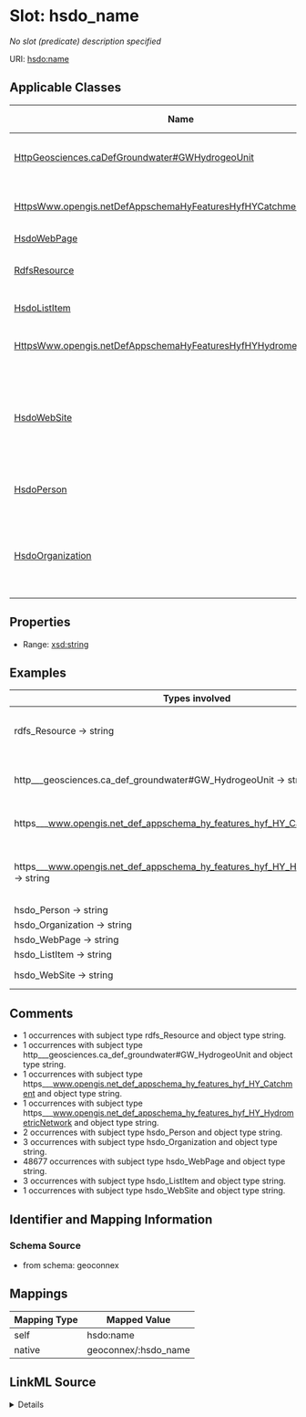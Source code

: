 

# Slot: hsdo_name


_No slot (predicate) description specified_





URI: [hsdo:name](http://schema.org/name)



<!-- no inheritance hierarchy -->





## Applicable Classes

| Name | Description | Modifies Slot |
| --- | --- | --- |
| [HttpGeosciences.caDefGroundwater#GWHydrogeoUnit](../classes/HttpGeosciences.caDefGroundwater#GWHydrogeoUnit.md) | No class (type) description specified |  no  |
| [HttpsWww.opengis.netDefAppschemaHyFeaturesHyfHYCatchment](../classes/HttpsWww.opengis.netDefAppschemaHyFeaturesHyfHYCatchment.md) | No class (type) description specified |  no  |
| [HsdoWebPage](../classes/HsdoWebPage.md) | A web page |  no  |
| [RdfsResource](../classes/RdfsResource.md) | No class (type) description specified |  no  |
| [HsdoListItem](../classes/HsdoListItem.md) | An list item, e |  no  |
| [HttpsWww.opengis.netDefAppschemaHyFeaturesHyfHYHydrometricNetwork](../classes/HttpsWww.opengis.netDefAppschemaHyFeaturesHyfHYHydrometricNetwork.md) | No class (type) description specified |  no  |
| [HsdoWebSite](../classes/HsdoWebSite.md) | A WebSite is a set of related web pages and other items typically served from... |  no  |
| [HsdoPerson](../classes/HsdoPerson.md) | A person (alive, dead, undead, or fictional) |  no  |
| [HsdoOrganization](../classes/HsdoOrganization.md) | An organization such as a school, NGO, corporation, club, etc |  no  |







## Properties

* Range: [xsd:string](xsd:string)






## Examples

| Types involved | Subject | Predicate | Object |
| --- | --- | --- | --- |
| rdfs_Resource → string | https://geoconnex.ca/id/catchment/02OJ*CA | hsdo:name | Watershed : Little River - Riviere Richelieu |
| http___geosciences.ca_def_groundwater#GW_HydrogeoUnit → string | https://geoconnex.ca/id/hydrogeounits/Richelieu1 | hsdo:name | Hydrogeologic unit : Southern St Lawrence Platform |
| https___www.opengis.net_def_appschema_hy_features_hyf_HY_Catchment → string | https://geoconnex.us/SELFIE/usgs/huc/huc12obs/070900020601 | hsdo:name | Waunakee Marsh-Sixmile Creek |
| https___www.opengis.net_def_appschema_hy_features_hyf_HY_HydrometricNetwork → string | https://geoconnex.us/SELFIE/usgs/hydrometricnetwork/huc12obs/070900020601 | hsdo:name | Waunakee Marsh-Sixmile Creek Monitoring Network |
| hsdo_Person → string | https://gleaner.io/xid/genid/cktr9ekip8ta6ev27pl0 | hsdo:name | Kyle Onda |
| hsdo_Organization → string | https://gleaner.io/xid/genid/cktr9ekip8ta6ev27plg | hsdo:name | Esri |
| hsdo_WebPage → string | https://internetofwater.org/ | hsdo:name | Home |
| hsdo_ListItem → string | https://internetofwater.org/#listItem | hsdo:name | Home |
| hsdo_WebSite → string | https://internetofwater.org/#website | hsdo:name | Internet of Water |


## Comments

* 1 occurrences with subject type rdfs_Resource and object type string.
* 1 occurrences with subject type http___geosciences.ca_def_groundwater#GW_HydrogeoUnit and object type string.
* 1 occurrences with subject type https___www.opengis.net_def_appschema_hy_features_hyf_HY_Catchment and object type string.
* 1 occurrences with subject type https___www.opengis.net_def_appschema_hy_features_hyf_HY_HydrometricNetwork and object type string.
* 2 occurrences with subject type hsdo_Person and object type string.
* 3 occurrences with subject type hsdo_Organization and object type string.
* 48677 occurrences with subject type hsdo_WebPage and object type string.
* 3 occurrences with subject type hsdo_ListItem and object type string.
* 1 occurrences with subject type hsdo_WebSite and object type string.

## Identifier and Mapping Information







### Schema Source


* from schema: geoconnex




## Mappings

| Mapping Type | Mapped Value |
| ---  | ---  |
| self | hsdo:name |
| native | geoconnex/:hsdo_name |




## LinkML Source

<details>
```yaml
name: hsdo_name
description: No slot (predicate) description specified
comments:
- 1 occurrences with subject type rdfs_Resource and object type string.
- 1 occurrences with subject type http___geosciences.ca_def_groundwater#GW_HydrogeoUnit
  and object type string.
- 1 occurrences with subject type https___www.opengis.net_def_appschema_hy_features_hyf_HY_Catchment
  and object type string.
- 1 occurrences with subject type https___www.opengis.net_def_appschema_hy_features_hyf_HY_HydrometricNetwork
  and object type string.
- 2 occurrences with subject type hsdo_Person and object type string.
- 3 occurrences with subject type hsdo_Organization and object type string.
- 48677 occurrences with subject type hsdo_WebPage and object type string.
- 3 occurrences with subject type hsdo_ListItem and object type string.
- 1 occurrences with subject type hsdo_WebSite and object type string.
examples:
- description: rdfs_Resource → string
  object:
    example_object: 'Watershed : Little River - Riviere Richelieu'
    example_predicate: hsdo:name
    example_subject: https://geoconnex.ca/id/catchment/02OJ*CA
- description: http___geosciences.ca_def_groundwater#GW_HydrogeoUnit → string
  object:
    example_object: 'Hydrogeologic unit : Southern St Lawrence Platform'
    example_predicate: hsdo:name
    example_subject: https://geoconnex.ca/id/hydrogeounits/Richelieu1
- description: https___www.opengis.net_def_appschema_hy_features_hyf_HY_Catchment
    → string
  object:
    example_object: Waunakee Marsh-Sixmile Creek
    example_predicate: hsdo:name
    example_subject: https://geoconnex.us/SELFIE/usgs/huc/huc12obs/070900020601
- description: https___www.opengis.net_def_appschema_hy_features_hyf_HY_HydrometricNetwork
    → string
  object:
    example_object: Waunakee Marsh-Sixmile Creek Monitoring Network
    example_predicate: hsdo:name
    example_subject: https://geoconnex.us/SELFIE/usgs/hydrometricnetwork/huc12obs/070900020601
- description: hsdo_Person → string
  object:
    example_object: Kyle Onda
    example_predicate: hsdo:name
    example_subject: https://gleaner.io/xid/genid/cktr9ekip8ta6ev27pl0
- description: hsdo_Organization → string
  object:
    example_object: Esri
    example_predicate: hsdo:name
    example_subject: https://gleaner.io/xid/genid/cktr9ekip8ta6ev27plg
- description: hsdo_WebPage → string
  object:
    example_object: Home
    example_predicate: hsdo:name
    example_subject: https://internetofwater.org/
- description: hsdo_ListItem → string
  object:
    example_object: Home
    example_predicate: hsdo:name
    example_subject: https://internetofwater.org/#listItem
- description: hsdo_WebSite → string
  object:
    example_object: Internet of Water
    example_predicate: hsdo:name
    example_subject: https://internetofwater.org/#website
from_schema: geoconnex
rank: 1000
slot_uri: hsdo:name
alias: hsdo_name
domain_of:
- hsdo_ListItem
- hsdo_Organization
- hsdo_Person
- hsdo_WebPage
- hsdo_WebSite
- http___geosciences.ca_def_groundwater#GW_HydrogeoUnit
- https___www.opengis.net_def_appschema_hy_features_hyf_HY_Catchment
- https___www.opengis.net_def_appschema_hy_features_hyf_HY_HydrometricNetwork
- rdfs_Resource
range: string

```
</details>